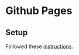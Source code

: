 # Github Pages

## Setup

Followed these [instructions](https://medium.com/@benwiz/how-to-deploy-github-pages-with-aws-route-53-registered-custom-domain-and-force-https-bbea801e5ea3).